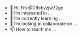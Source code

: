 - 👋 Hi, I’m @D8ebvzjw72ge
- 👀 I’m interested in ...
- 🌱 I’m currently learning ...
- 💞️ I’m looking to collaborate on ...
- 📫 How to reach me ...

<!---
D8ebvzjw72ge/D8ebvzjw72ge is a ✨ special ✨ repository because its `README.md` (this file) appears on your GitHub profile.
You can click the Preview link to take a look at your changes.
--->
